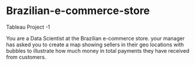 # Brazilian-e-commerce-store
Tableau Project -1

You are a Data Scientist at the Brazilian e-commerce store. your manager has asked you to create a map showing sellers in their geo locations with bubbles to illustrate how much money in total payments they have received  from customers.
